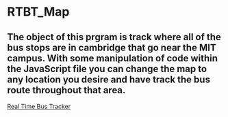 # RTBT_Map
## The object of this prgram is track where all of the bus stops are in cambridge that go near the MIT campus. With some manipulation of code within the JavaScript file you can change the map to any location you desire and have track the bus route throughout that area.

<a href="https://nickusey.github.io/RTBT_Map/">Real Time Bus Tracker</a>
